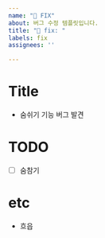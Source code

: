 ```yaml
---
name: "🐛 FIX"
about: 버그 수정 템플릿입니다.
title: "🐛 fix: "
labels: fix
assignees: ''

---
```


# Title

- 숨쉬기 기능 버그 발견

# TODO

- [ ] 숨참기

# etc

- 흐읍
